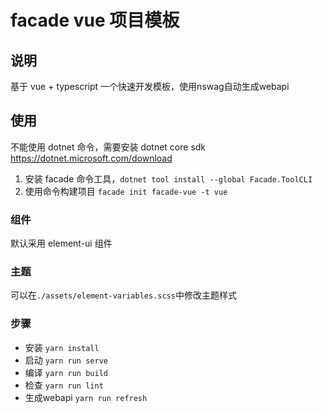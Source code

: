 # facade vue 项目模板

## 说明

基于 vue + typescript 一个快速开发模板，使用nswag自动生成webapi

## 使用

不能使用 dotnet 命令，需要安装 dotnet core sdk
https://dotnet.microsoft.com/download

1. 安装 facade 命令工具，`dotnet tool install --global Facade.ToolCLI`
2. 使用命令构建项目 `facade init facade-vue -t vue`

### 组件

默认采用 element-ui 组件

### 主题

可以在`./assets/element-variables.scss`中修改主题样式

### 步骤 
- 安装 `yarn install` 
- 启动 `yarn run serve`
- 编译 `yarn run build`
- 检查 `yarn run lint`
- 生成webapi `yarn run refresh`
